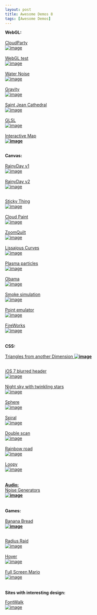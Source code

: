 ```yaml
---
layout: post
title: Awesome Demos 8
tags: [Awesome Demos]
---
```


<p>
    <strong>
        WebGL:
        <br/>
        <br/>
    </strong>
    <a href="https://www.cloudparty.com/studio/sky/ANdXh48Zy">
        CloudParty
    </a>
    <br/>
    <a href="https://www.cloudparty.com/studio/sky/ANdXh48Zy">
        <img alt="image" src="https://media.tumblr.com/8792bcfff80641b34eb6ae23f31b6cfe/tumblr_inline_mv1h9006He1qhadd5.png"/>
        <br/>
        <br/>
    </a>
    <a href="https://codepen.io/russellbeattie/pen/rogjI">
        WebGL test
        <br/>
        <img alt="image" src="https://media.tumblr.com/29a1c18a0f2f3587326bcf1b6830ed95/tumblr_inline_mv1hae8X4y1qhadd5.png"/>
        <br/>
        <br/>
    </a>
    <a href="http://oos.moxiecode.com/js_webgl/water_noise/">
        Water Noise
    </a>
    <br/>
    <a href="http://oos.moxiecode.com/js_webgl/water_noise/">
        <img alt="image" src="https://media.tumblr.com/db08614346bb8492224954dc866218f7/tumblr_inline_mv1hbuuyoR1qhadd5.png"/>
        <br/>
        <br/>
    </a>
    <a href="http://gravitymovie.warnerbros.com/#/experience">
        Gravity
    </a>
    <br/>
    <a href="http://gravitymovie.warnerbros.com/#/experience">
        <img alt="image" src="https://media.tumblr.com/eb1cdf97718848fa274846c902d21310/tumblr_inline_mv1hgjn05t1qhadd5.png"/>
        <br/>
        <br/>
    </a>
    <a href="http://patapom.com/topics/WebGL/cathedral/index.html">
        Saint Jean Cathedral
    </a>
    <br/>
    <a href="http://patapom.com/topics/WebGL/cathedral/index.html">
        <img alt="image" src="https://media.tumblr.com/a77be36981cd41702d379ecc58312faa/tumblr_inline_mv1hlilgpF1qhadd5.png"/>
        <br/>
        <br/>
    </a>
    <a href="http://glsl.heroku.com/e#3965.0">
        GLSL
    </a>
    <br/>
    <a href="http://glsl.heroku.com/e#3965.0">
        <img alt="image" src="https://media.tumblr.com/e7f5e8bfccc00d120e92d1f77f9445f1/tumblr_inline_mv1hnr9K8r1qhadd5.png"/>
        <br/>
        <br/>
    </a>
    <a href="http://www.babylonjs.com/Scenes/Worldmonger/index.html">
        Interactive Map
    </a>
    <br/>
    <strong>
        <a href="http://www.babylonjs.com/Scenes/Worldmonger/index.html">
            <img alt="image" src="https://media.tumblr.com/33e7f4cb5ebf598ed171436629555894/tumblr_inline_mv1hrqztWh1qhadd5.png"/>
            <br/>
        </a>
    </strong>
</p>
<div class="more"></div>
<strong>
    <br/>
    Canvas:
    <br/>
    <br/>
</strong>
<a href="http://maroslaw.github.io/rainyday.js/demo1.html">
    RainyDay v1
    <br/>
</a>
<a href="http://maroslaw.github.io/rainyday.js/demo1.html">
    <img alt="image" src="https://media.tumblr.com/cd562710f02079ab6c6c26f747f768bb/tumblr_inline_mv1gl1ObNA1qhadd5.png"/>
    <br/>
    <br/>
</a>
<a href="http://maroslaw.github.io/rainyday.js/demo2.html">
    RainyDay v2
    <br/>
</a>
<a href="http://maroslaw.github.io/rainyday.js/demo2.html">
    <img alt="image" src="https://media.tumblr.com/0fb8d509bc25668e9774ae7945877568/tumblr_inline_mv1gmmio511qhadd5.png"/>
</a>
<p>
    <a href="http://maroslaw.github.io/rainyday.js/demo2.html">
        <br/>
    </a>
    <a href="http://www.spielzeugz.de/html5/sticky-thing/">
        Sticky Thing
    </a>
    <br/>
    <a href="http://www.spielzeugz.de/html5/sticky-thing/">
        <img alt="image" src="https://media.tumblr.com/cb84633330c78c0e50d5ed234f8983a6/tumblr_inline_mv1gofl37N1qhadd5.png"/>
        <br/>
        <br/>
    </a>
    <a href="http://www.cloudpaint.com/client/">
        Cloud Paint
    </a>
    <br/>
    <a href="http://www.cloudpaint.com/client/">
        <img alt="image" src="https://media.tumblr.com/c10c2ca7a5df81806e9eeda527f8bbaf/tumblr_inline_mv1gquzVGD1qhadd5.png"/>
        <br/>
    </a>
    <a href="http://www.zoomquilt.org/">
        <br/>
        ZoomQuilt
        <br/>
    </a>
    <a href="http://www.zoomquilt.org/">
        <img alt="image" src="https://media.tumblr.com/9b8264e457645e2d786e752a0609f5c7/tumblr_inline_mv1gsftsKy1qhadd5.png"/>
        <br/>
        <br/>
    </a>
    <a href="https://codepen.io/mightyuhu/pen/CJEzD">
        Lissajous Curves
    </a>
    <br/>
    <a href="https://codepen.io/mightyuhu/pen/CJEzD">
        <img alt="image" src="https://media.tumblr.com/176c63738cd66697e9d987080670cef7/tumblr_inline_mv1gv1750Z1qhadd5.png"/>
        <br/>
        <br/>
    </a>
    <a href="https://codepen.io/msval/pen/fpuFq">
        Plasma particles
    </a>
    <br/>
    <a href="https://codepen.io/msval/pen/fpuFq">
        <img alt="image" src="https://media.tumblr.com/00a9561dad73ddd92c933b32b08224d7/tumblr_inline_mv1gwfaEJV1qhadd5.png"/>
        <br/>
        <br/>
    </a>
    <a href="https://codepen.io/fchazal/pen/DuiLr">
        Obama
    </a>
    <br/>
    <a href="https://codepen.io/fchazal/pen/DuiLr">
        <img alt="image" src="https://media.tumblr.com/99ddf102e518b9e1e8d2835ca6d797bf/tumblr_inline_mv1gxvevAa1qhadd5.png"/>
        <br/>
        <br/>
    </a>
    <a href="https://codepen.io/rlemon/pen/JdxvL">
        Smoke simulation
    </a>
    <br/>
    <a href="https://codepen.io/rlemon/pen/JdxvL">
        <img alt="image" src="https://media.tumblr.com/359321043418b28db9855c0f3d0c8000/tumblr_inline_mv1gyz8cwz1qhadd5.png"/>
        <br/>
        <br/>
    </a>
    <a href="https://codepen.io/decease/pen/jrnCb">
        Point emulator
    </a>
    <br/>
    <a href="https://codepen.io/decease/pen/jrnCb">
        <img alt="image" src="https://media.tumblr.com/d144ce84a5e0a963d2a833c40331a332/tumblr_inline_mv1h1xaNo51qhadd5.png"/>
        <br/>
    </a>
    <a href="https://codepen.io/NeoXiD/pen/uBkIn">
        <br/>
        FireWorks
        <br/>
    </a>
    <a href="https://codepen.io/NeoXiD/pen/uBkIn">
        <img alt="image" src="https://media.tumblr.com/ae3a88c9ac4da202f4bfdb447e1d36bc/tumblr_inline_mv1h3hCM2A1qhadd5.png"/>
        <br/>
        <br/>
        <br/>
    </a>
    <strong>
        CSS:
        <br/>
        <br/>
    </strong>
    <a href="https://codepen.io/kindofone/pen/fxacm">
        Triangles from another Dimension
    </a>
    <strong>
        <a href="https://codepen.io/kindofone/pen/fxacm">
            <img alt="image" src="https://media.tumblr.com/44a40e1ae633c006b617270707eb5318/tumblr_inline_mv1fq65cR61qhadd5.png"/>
        </a>
    </strong>
</p>
<p>
    <a href="https://codepen.io/rikschennink/details/zvcgx">
        <br/>
        iOS 7 blurred header
        <br/>
        <img alt="image" src="https://media.tumblr.com/83da6faa3906eb34daa49408055fcbe0/tumblr_inline_mv1ftmU0NO1qhadd5.png"/>
        <br/>
    </a>
    <a href="http://www.script-tutorials.com/demos/360/index.html">
        <br/>
        Night sky with twinkling stars
        <br/>
        <img alt="image" src="https://media.tumblr.com/45254799dd651b6d27369a3d46ffb096/tumblr_inline_mv1fvqQbAF1qhadd5.png"/>
        <br/>
    </a>
    <a href="https://codepen.io/Xpressive_Team/pen/ejuJA">
        <br/>
        Sphere
        <br/>
        <img alt="image" src="https://media.tumblr.com/a7fdec185c74f7fcaf41ca9151f845e7/tumblr_inline_mv1fwzkZmI1qhadd5.png"/>
        <br/>
    </a>
    <a href="https://codepen.io/thebabydino/pen/BuHka">
        <br/>
        Spiral
        <br/>
        <img alt="image" src="https://media.tumblr.com/1e893373299cb51c1d52d2a63dce816b/tumblr_inline_mv1fxxy8Hw1qhadd5.png"/>
        <br/>
    </a>
    <a href="https://codepen.io/Kseso/pen/kFEpA">
        <br/>
        Double scan
        <br/>
        <img alt="image" src="https://media.tumblr.com/e631af402c7b42c67ce93b2323b17ea4/tumblr_inline_mv1fzjwR4R1qhadd5.png"/>
        <br/>
    </a>
    <a href="https://codepen.io/linrock/pen/AuIFp">
        <br/>
        Rainbow road
        <br/>
        <img alt="image" src="https://media.tumblr.com/afac62133d4f09bb15966ba32b235edd/tumblr_inline_mv1g0gJR4t1qhadd5.png"/>
        <br/>
    </a>
    <a href="https://codepen.io/MathiasPaumgarten/pen/HGybE">
        <br/>
        Loopy
        <br/>
        <img alt="image" src="https://media.tumblr.com/c5c0915af1d1e0fee8edcd41482cb32a/tumblr_inline_mv1g1lbzBz1qhadd5.png"/>
        <br/>
        <br/>
        <br/>
        <strong>
            Audio:
            <br/>
        </strong>
    </a>
    <a href="http://mynoise.net/noiseMachines.php">
        Noise Generators
        <br/>
    </a>
    <strong>
        <a href="http://mynoise.net/noiseMachines.php">
            <img alt="image" src="https://media.tumblr.com/7ad468b61b6d6997b064a6c489070aa6/tumblr_inline_mv1fj1A2bf1qhadd5.png"/>
            <br/>
            <br/>
            <br/>
        </a>
    </strong>
    <strong>
        Games:
        <br/>
        <br/>
    </strong>
    <a href="https://developer.cdn.mozilla.net/media/uploads/demos/a/z/azakai/3baf4ad7e600cbda06ec46efec5ec3b8/bananabread_1373485124_demo_package/index.html">
        Banana Bread
        <br/>
    </a>
    <strong>
        <a href="https://developer.cdn.mozilla.net/media/uploads/demos/a/z/azakai/3baf4ad7e600cbda06ec46efec5ec3b8/bananabread_1373485124_demo_package/index.html">
            <img alt="image" src="https://media.tumblr.com/62af56e046c156d9e1981a0d8b7be38a/tumblr_inline_mv1ex4gopn1qhadd5.jpg"/>
        </a>
    </strong>
</p>
<p>
    <a href="http://js13kgames.com/games/radius-raid/index.html">
        <br/>
        Radius Raid
        <br/>
        <img alt="image" src="https://media.tumblr.com/619295b87fafeb9e9c52df823ba67e54/tumblr_inline_mv1f2aUO3y1qhadd5.png"/>
        <br/>
    </a>
    <a href="http://hover.ie/">
        <br/>
        Hover
        <br/>
        <img alt="image" src="https://media.tumblr.com/b0e60e765ab739eb63516ab11308b866/tumblr_inline_mv1f83oAIk1qhadd5.png"/>
        <br/>
    </a>
    <a href="http://www.fullscreenmario.com/">
        <br/>
        Full Screen Mario
        <br/>
        <img alt="image" src="https://media.tumblr.com/ef4330f2d91470222bbce73759c87b57/tumblr_inline_mv1fdlo3sK1qhadd5.png"/>
        <br/>
        <br/>
        <br/>
    </a>
    <strong>
        Sites with interesting design:
        <br/>
    </strong>
</p>
<p>
    <a href="http://www.fontwalk.de/">
        FontWalk
        <br/>
        <img alt="image" src="https://media.tumblr.com/797e0a77d565616785042ca7b73dc622/tumblr_inline_mv1eoefJVP1qhadd5.png"/>
    </a>
</p>